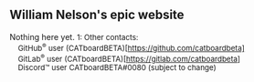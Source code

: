 ## William Nelson's epic website
Nothing here yet.
<font size=2em style="line-height:1.2;">
1:  Other contacts:<br>
&nbsp;&nbsp;&nbsp;&nbsp;GitHub<sup>&reg;</sup> user (CATboardBETA)[https://github.com/catboardbeta]<br>
&nbsp;&nbsp;&nbsp;&nbsp;GitLab<sup>&reg;</sup> user (CATboardBETA)[https://gitlab.com/catboardbeta]<br>
&nbsp;&nbsp;&nbsp;&nbsp;Discord&trade; user 	CATboardBETA#0080 (subject to change)
</font>
